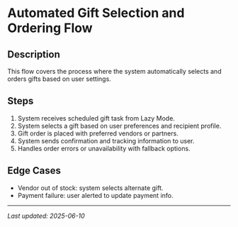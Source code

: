 # Automated Gift Selection and Ordering Flow

## Description
This flow covers the process where the system automatically selects and orders gifts based on user settings.

## Steps
1. System receives scheduled gift task from Lazy Mode.
2. System selects a gift based on user preferences and recipient profile.
3. Gift order is placed with preferred vendors or partners.
4. System sends confirmation and tracking information to user.
5. Handles order errors or unavailability with fallback options.

## Edge Cases
- Vendor out of stock: system selects alternate gift.
- Payment failure: user alerted to update payment info.

---
*Last updated: 2025-06-10*